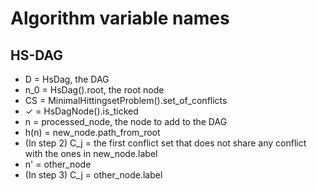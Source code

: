 Algorithm variable names
===============================================================================

HS-DAG
----------------------------------------

- D = HsDag, the DAG
- n_0 = HsDag().root, the root node
- CS = MinimalHittingsetProblem().set_of_conflicts
- ✓ = HsDagNode().is_ticked
- n = processed_node, the node to add to the DAG
- h(n) = new_node.path_from_root
- (In step 2) C_j = the first conflict set that does not share any conflict with the ones in new_node.label
- n' = other_node
- (In step 3) C_j = other_node.label
